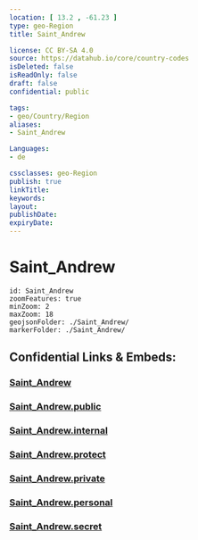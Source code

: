 ```yaml
---
location: [ 13.2 , -61.23 ] 
type: geo-Region
title: Saint_Andrew

license: CC BY-SA 4.0
source: https://datahub.io/core/country-codes
isDeleted: false
isReadOnly: false
draft: false
confidential: public

tags:
- geo/Country/Region
aliases:
- Saint_Andrew

Languages:
- de

cssclasses: geo-Region
publish: true
linkTitle: 
keywords: 
layout: 
publishDate: 
expiryDate: 
---
```


# Saint_Andrew

```leaflet
id: Saint_Andrew
zoomFeatures: true 
minZoom: 2 
maxZoom: 18
geojsonFolder: ./Saint_Andrew/
markerFolder: ./Saint_Andrew/
```


## Confidential Links & Embeds: 

### [Saint_Andrew](/_Standards/Earth/Continent/America~Caribbean/Saint_Vincent_and_Grenadines/Counties/Saint_Andrew.md) 

### [Saint_Andrew.public](/_public/Earth/Continent/America~Caribbean/Saint_Vincent_and_Grenadines/Counties/Saint_Andrew.public.md) 

### [Saint_Andrew.internal](/_internal/Earth/Continent/America~Caribbean/Saint_Vincent_and_Grenadines/Counties/Saint_Andrew.internal.md) 

### [Saint_Andrew.protect](/_protect/Earth/Continent/America~Caribbean/Saint_Vincent_and_Grenadines/Counties/Saint_Andrew.protect.md) 

### [Saint_Andrew.private](/_private/Earth/Continent/America~Caribbean/Saint_Vincent_and_Grenadines/Counties/Saint_Andrew.private.md) 

### [Saint_Andrew.personal](/_personal/Earth/Continent/America~Caribbean/Saint_Vincent_and_Grenadines/Counties/Saint_Andrew.personal.md) 

### [Saint_Andrew.secret](/_secret/Earth/Continent/America~Caribbean/Saint_Vincent_and_Grenadines/Counties/Saint_Andrew.secret.md)

